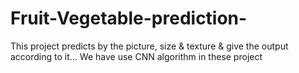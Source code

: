 # Fruit-Vegetable-prediction-
This project predicts by the picture, size &amp; texture &amp; give the output according to it... We have use CNN algorithm in these project
